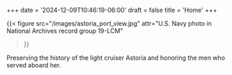 +++
date = '2024-12-09T10:46:19-06:00'
draft = false
title = 'Home'
+++

{{< figure src="/images/astoria_port_view.jpg" 
           attr="U.S. Navy photo in National Archives record group 19-LCM"
>}}

Preserving the history of the light cruiser Astoria and honoring the men who served aboard her.